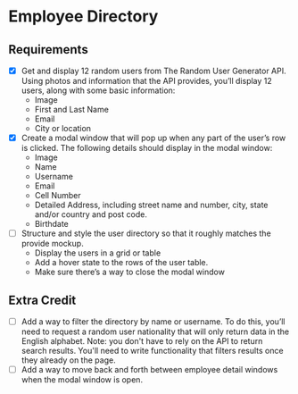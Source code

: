 # Employee Directory

## Requirements

- [x] Get and display 12 random users from The Random User Generator API. Using photos and information that the API provides, you’ll display 12 users, along with some basic information:
  - Image
  - First and Last Name
  - Email
  - City or location
- [x] Create a modal window that will pop up when any part of the user’s row is clicked. The following details should display in the modal window:
  - Image
  - Name
  - Username
  - Email
  - Cell Number
  - Detailed Address, including street name and number, city, state and/or country and post code.
  - Birthdate
- [ ] Structure and style the user directory so that it roughly matches the provide mockup.
  - Display the users in a grid or table
  - Add a hover state to the rows of the user table.
  - Make sure there’s a way to close the modal window

## Extra Credit

- [ ] Add a way to filter the directory by name or username. To do this, you’ll need to request a random user nationality that will only return data in the English alphabet. Note: you don't have to rely on the API to return search results. You'll need to write functionality that filters results once they already on the page.
- [ ] Add a way to move back and forth between employee detail windows when the modal window is open.
